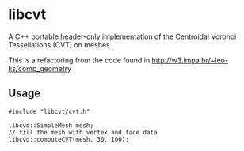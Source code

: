 # libcvt
A C++ portable header-only implementation of the Centroidal Voronoi Tessellations (CVT) on meshes.

This is a refactoring from the code found in http://w3.impa.br/~leo-ks/comp_geometry

## Usage
```
#include "libcvt/cvt.h"

libcvd::SimpleMesh mesh;
// fill the mesh with vertex and face data
libcvd::computeCVT(mesh, 30, 100);
```
